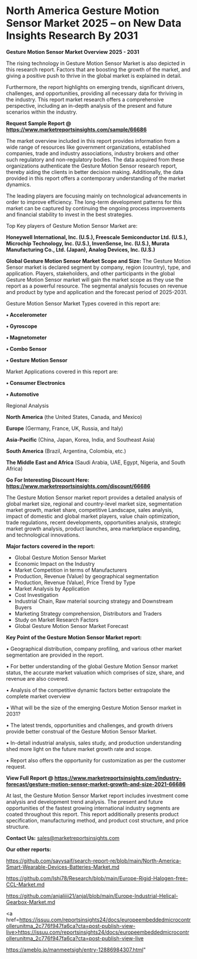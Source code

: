 # North America Gesture Motion Sensor Market 2025 – on New Data Insights Research By 2031

<Strong> Gesture Motion Sensor Market Overview 2025 - 2031</strong>

The rising technology in Gesture Motion Sensor Market is also depicted in this research report. Factors that are boosting the growth of the market, and giving a positive push to thrive in the global market is explained in detail.

Furthermore, the report highlights on emerging trends, significant drivers, challenges, and opportunities, providing all necessary data for thriving in the industry. This report market research offers a comprehensive perspective, including an in-depth analysis of the present and future scenarios within the industry.

<strong>Request Sample Report @ <a href=https://www.marketreportsinsights.com/sample/66686>https://www.marketreportsinsights.com/sample/66686</a></strong>

The market overview included in this report provides information from a wide range of resources like government organizations, established companies, trade and industry associations, industry brokers and other such regulatory and non-regulatory bodies. The data acquired from these organizations authenticate the Gesture Motion Sensor research report, thereby aiding the clients in better decision making. Additionally, the data provided in this report offers a contemporary understanding of the market dynamics.

The leading players are focusing mainly on technological advancements in order to improve efficiency. The long-term development patterns for this market can be captured by continuing the ongoing process improvements and financial stability to invest in the best strategies.

Top Key players of Gesture Motion Sensor Market are:

<strong>Honeywell International, Inc. (U.S.), Freescale Semiconductor Ltd. (U.S.), Microchip Technology, Inc. (U.S.), InvenSense, Inc. (U.S.), Murata Manufacturing Co., Ltd. (Japan), Analog Devices, Inc. (U.S.)</strong>

<strong><b>Global Gesture Motion Sensor Market Scope and Size:</b></strong>
The Gesture Motion Sensor market is declared segment by company, region (country), type, and application. Players, stakeholders, and other participants in the global Gesture Motion Sensor market will gain the market scope as they use the report as a powerful resource. The segmental analysis focuses on revenue and product by type and application and the forecast period of 2025-2031.

Gesture Motion Sensor Market Types covered in this report are:

<strong>• Accelerometer

• Gyroscope

• Magnetometer

• Combo Sensor

• Gesture Motion Sensor</strong>

Market Applications covered in this report are:

<strong>• Consumer Electronics

• Automotive</strong> 

Regional Analysis

<strong>North America</strong> (the United States, Canada, and Mexico)

<strong>Europe</strong> (Germany, France, UK, Russia, and Italy)

<strong>Asia-Pacific</strong> (China, Japan, Korea, India, and Southeast Asia)

<strong>South America</strong> (Brazil, Argentina, Colombia, etc.)

<strong>The Middle East and Africa</strong> (Saudi Arabia, UAE, Egypt, Nigeria, and South Africa)

<strong>Go For Interesting Discount Here: <a href=https://www.marketreportsinsights.com/discount/66686>https://www.marketreportsinsights.com/discount/66686</a></strong>

The Gesture Motion Sensor market report provides a detailed analysis of global market size, regional and country-level market size, segmentation market growth, market share, competitive Landscape, sales analysis, impact of domestic and global market players, value chain optimization, trade regulations, recent developments, opportunities analysis, strategic market growth analysis, product launches, area marketplace expanding, and technological innovations.

<strong><b>Major factors covered in the report:</b></strong>
<ul>
  <li>Global Gesture Motion Sensor Market </li>
  <li>Economic Impact on the Industry</li>
  <li>Market Competition in terms of Manufacturers</li>
  <li>Production, Revenue (Value) by geographical segmentation</li>
  <li>Production, Revenue (Value), Price Trend by Type</li>
  <li>Market Analysis by Application</li>
  <li>Cost Investigation</li>
  <li>Industrial Chain, Raw material sourcing strategy and Downstream Buyers</li>
  <li>Marketing Strategy comprehension, Distributors and Traders</li>
  <li>Study on Market Research Factors</li>
  <li>Global Gesture Motion Sensor Market Forecast</li>
</ul>

<strong><b>Key Point of the Gesture Motion Sensor Market report:</b></strong>

• Geographical distribution, company profiling, and various other market segmentation are provided in the report.

• For better understanding of the global Gesture Motion Sensor market status, the accurate market valuation which comprises of size, share, and revenue are also covered.

• Analysis of the competitive dynamic factors better extrapolate the complete market overview

• What will be the size of the emerging Gesture Motion Sensor market in 2031?

• The latest trends, opportunities and challenges, and growth drivers provide better construal of the Gesture Motion Sensor Market.

• In-detail industrial analysis, sales study, and production understanding shed more light on the future market growth rate and scope.

• Report also offers the opportunity for customization as per the customer request.

<strong><b>View Full Report @ <a href=https://www.marketreportsinsights.com/industry-forecast/gesture-motion-sensor-market-growth-and-size-2021-66686>https://www.marketreportsinsights.com/industry-forecast/gesture-motion-sensor-market-growth-and-size-2021-66686</a></b></strong>


At last, the Gesture Motion Sensor Market report includes investment come analysis and development trend analysis. The present and future opportunities of the fastest growing international industry segments are coated throughout this report. This report additionally presents product specification, manufacturing method, and product cost structure, and price structure.

<strong>Contact Us:</strong>
sales@marketreportsinsights.com

<strong>Our other reports:</strong>

<a href=https://github.com/sayysaif/search-report-re/blob/main/North-America-Smart-Wearable-Devices-Batteries-Market.md>https://github.com/sayysaif/search-report-re/blob/main/North-America-Smart-Wearable-Devices-Batteries-Market.md</a>

<a href=https://github.com/Ishi78/Research/blob/main/Europe-Rigid-Halogen-free-CCL-Market.md>https://github.com/Ishi78/Research/blob/main/Europe-Rigid-Halogen-free-CCL-Market.md</a>

<a href=https://github.com/anjaliiii21/anjal/blob/main/Europe-Industrial-Helical-Gearbox-Market.md>https://github.com/anjaliiii21/anjal/blob/main/Europe-Industrial-Helical-Gearbox-Market.md</a>

<a href=https://issuu.com/reportsinsights24/docs/europeembeddedmicrocontrollerunitma_2c776f947fa6ca?cta=post-publish-view-live>https://issuu.com/reportsinsights24/docs/europeembeddedmicrocontrollerunitma_2c776f947fa6ca?cta=post-publish-view-live</a>

<a href=https://ameblo.jp/manmeetsigh/entry-12886984307.html>https://ameblo.jp/manmeetsigh/entry-12886984307.html</a>"
